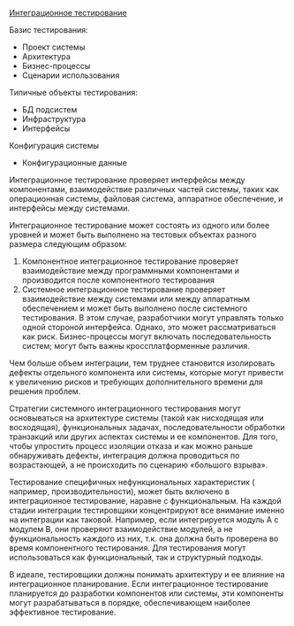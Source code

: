 [Интеграционное тестирование](<../Определения/Интеграционное тестирование.md>)

Базис тестирования:
- Проект системы
- Архитектура
- Бизнес-процессы
- Сценарии использования

Типичные объекты тестирования:
- БД подсистем
- Инфраструктура
- Интерфейсы

Конфигурация системы
- Конфигурационные данные

Интеграционное тестирование проверяет интерфейсы между компонентами, взаимодействие различных частей системы, таких как операционная системы, файловая система, аппаратное обеспечение, и интерфейсы между системами.

Интеграционное тестирование может состоять из одного или более уровней и может быть выполнено на тестовых объектах разного размера следующим образом:
1. Компонентное интеграционное тестирование проверяет взаимодействие между программными компонентами и производится после компонентного тестирования
2. Системное интеграционное тестирование проверяет взаимодействие между системами или между аппаратным обеспечением и может быть выполнено после системного тестирования. В этом случае, разработчики могут управлять только одной стороной интерфейса. Однако, это может рассматриваться как риск. Бизнес-процессы могут включать последовательность систем; могут быть важны кроссплатформенные различия.

Чем больше объем интеграции, тем труднее становится изолировать дефекты отдельного компонента или системы, которые могут привести к увеличению рисков и требующих дополнительного времени для решения проблем.

Стратегии системного интеграционного тестирования могут основываться на архитектуре системы (такой как нисходящая или восходящая), функциональных задачах, последовательности обработки транзакций или других аспектах системы и ее компонентов. Для того, чтобы упростить процесс изоляции отказа и как можно раньше обнаруживать дефекты, интеграция должна проводиться по возрастающей, а не происходить по сценарию «большого взрыва».

Тестирование специфичных нефункциональных характеристик ( например, производительности), может быть включено в интеграционное тестирование, наравне с функциональным. На каждой стадии интеграции тестировщики концентрируют все внимание именно на интеграции как таковой. Например, если интегрируется модуль А с модулем В, они проверяют взаимодействие модулей, а не функциональность каждого из них, т.к. она должна быть проверена во время компонентного тестирования. Для тестирования могут использоваться как функциональный, так и структурный подходы.

В идеале, тестировщики должны понимать архитектуру и ее влияние на интеграционное планирование. Если интеграционное тестирование планируется до разработки компонентов или системы, эти компоненты могут разрабатываться в порядке, обеспечивающем наиболее эффективное тестирование.
